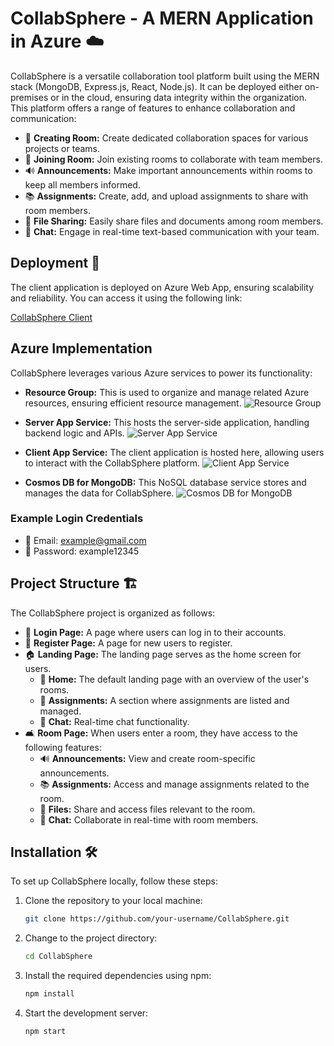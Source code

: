 # CollabSphere - A MERN Application in Azure ☁️

CollabSphere is a versatile collaboration tool platform built using the MERN stack (MongoDB, Express.js, React, Node.js). It can be deployed either on-premises or in the cloud, ensuring data integrity within the organization. This platform offers a range of features to enhance collaboration and communication:

- 🏢 **Creating Room:** Create dedicated collaboration spaces for various projects or teams.
- 🚀 **Joining Room:** Join existing rooms to collaborate with team members.
- 🔊 **Announcements:** Make important announcements within rooms to keep all members informed.
- 📚 **Assignments:** Create, add, and upload assignments to share with room members.
- 📂 **File Sharing:** Easily share files and documents among room members.
- 💬 **Chat:** Engage in real-time text-based communication with your team.

## Deployment 🚀

The client application is deployed on Azure Web App, ensuring scalability and reliability. You can access it using the following link:

[CollabSphere Client](https://collabsphereclient.azurewebsites.net#/)

## Azure Implementation

CollabSphere leverages various Azure services to power its functionality:

- **Resource Group:** This is used to organize and manage related Azure resources, ensuring efficient resource management.
![Resource Group](https://github.com/sakshamgupta912/react-CollabSphere-client/assets/112967198/3c66c6db-015e-44a6-acec-65840b32983b)

- **Server App Service:** This hosts the server-side application, handling backend logic and APIs.
![Server App Service](https://github.com/sakshamgupta912/react-CollabSphere-client/assets/112967198/107f23b6-e38b-4229-8a90-fc889a4dd2b2)

- **Client App Service:** The client application is hosted here, allowing users to interact with the CollabSphere platform.
![Client App Service](https://github.com/sakshamgupta912/react-CollabSphere-client/assets/112967198/dfc8be42-d4aa-4d3f-90b6-caf5196871de)

- **Cosmos DB for MongoDB:** This NoSQL database service stores and manages the data for CollabSphere.
![Cosmos DB for MongoDB](https://github.com/sakshamgupta912/react-CollabSphere-client/assets/112967198/96f6b0b3-ee9e-4150-acd9-581ea4cc49ba)

### Example Login Credentials

- 📧 Email: example@gmail.com
- 🔑 Password: example12345

## Project Structure 🏗️

The CollabSphere project is organized as follows:

- 🚪 **Login Page:** A page where users can log in to their accounts.
- 📝 **Register Page:** A page for new users to register.
- 🏠 **Landing Page:** The landing page serves as the home screen for users.
  - 🏡 **Home:** The default landing page with an overview of the user's rooms.
  - 📅 **Assignments:** A section where assignments are listed and managed.
  - 💬 **Chat:** Real-time chat functionality.
- 🛋️ **Room Page:** When users enter a room, they have access to the following features:
  - 🔊 **Announcements:** View and create room-specific announcements.
  - 📚 **Assignments:** Access and manage assignments related to the room.
  - 📂 **Files:** Share and access files relevant to the room.
  - 💬 **Chat:** Collaborate in real-time with room members.

## Installation 🛠️

To set up CollabSphere locally, follow these steps:

1. Clone the repository to your local machine:

   ```bash
   git clone https://github.com/your-username/CollabSphere.git

2. Change to the project directory:

   ```bash
   cd CollabSphere

3. Install the required dependencies using npm:

   ```bash
   npm install
   
4. Start the development server:

   ```bash
   npm start

